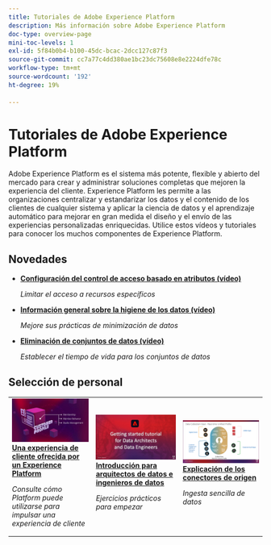 ```yaml
---
title: Tutoriales de Adobe Experience Platform
description: Más información sobre Adobe Experience Platform
doc-type: overview-page
mini-toc-levels: 1
exl-id: 5f84b0b4-b100-45dc-bcac-2dcc127c87f3
source-git-commit: cc7a77c4dd380ae1bc23dc75608e8e2224dfe78c
workflow-type: tm+mt
source-wordcount: '192'
ht-degree: 19%

---
```


# Tutoriales de Adobe Experience Platform

Adobe Experience Platform es el sistema más potente, flexible y abierto del mercado para crear y administrar soluciones completas que mejoren la experiencia del cliente. Experience Platform les permite a las organizaciones centralizar y estandarizar los datos y el contenido de los clientes de cualquier sistema y aplicar la ciencia de datos y el aprendizaje automático para mejorar en gran medida el diseño y el envío de las experiencias personalizadas enriquecidas. Utilice estos vídeos y tutoriales para conocer los muchos componentes de Experience Platform.


<div id="whats-new-section">

## Novedades

* **[Configuración del control de acceso basado en atributos (vídeo)](admin/configure-attribute-based-access-control.md)**

   *Limitar el acceso a recursos específicos*
* **[Información general sobre la higiene de los datos (vídeo)](/help/platform/data-hygiene/overview.md)**

   *Mejore sus prácticas de minimización de datos*
* **[Eliminación de conjuntos de datos (vídeo)](/help/platform/data-hygiene/delete-datasets.md)**

   *Establecer el tiempo de vida para los conjuntos de datos*

</div>

<div id="recs-overview-body-1"></div>
<div id="recs-overview-body-2"></div>
<div id="recs-overview-body-3"></div>
<div id="recs-overview-body-4"></div>
<div id="recs-overview-body-5"></div>
<div id="recs-overview-body-6"></div>

<div id="staff-picks-section">

## Selección de personal

<table style="margin-top: 0">
<tr>
  <td>
    <a href="intro-to-platform/a-customer-experience-powered-by-experience-platform.md">
      <img alt="Una experiencia del cliente basada en un vídeo del Experience Platform" src="assets/thumb_A-Customer-Experience.jpg" />
    </a>
    <div>
      <a href="intro-to-platform/a-customer-experience-powered-by-experience-platform.md">
    <strong>Una experiencia de cliente ofrecida por un Experience Platform</strong>
    </a>
    </div>
    <p>
    <em>Consulte cómo Platform puede utilizarse para impulsar una experiencia de cliente</em>
    <p>
  </td>
  <td>
    <a href="https://experienceleague.adobe.com/docs/platform-learn/getting-started-for-data-architects-and-data-engineers/overview.html">
      <img alt="imagen en miniatura para el tutorial "Introducción a los arquitectos de datos y a los ingenieros de datos"" src="assets/thumb_Getting_started.jpg" />
    </a>
    <div>
      <a href="https://experienceleague.adobe.com/docs/platform-learn/getting-started-for-data-architects-and-data-engineers/overview.html">
    <strong>Introducción para arquitectos de datos e ingenieros de datos</strong>
    </a>
    </div>
    <p>
    <em>Ejercicios prácticos para empezar</em>
    <p>
  </td>
  <td>
    <a href="sources/overview.md">
      <img alt="imagen en miniatura del vídeo "Explicación de los conectores de origen"" src="assets/thumb_Sources.png" />
    </a>
    <div>
      <a href="sources/overview.md">
    <strong>Explicación de los conectores de origen</strong>
    </a>
    </div>
    <p>
    <em>Ingesta sencilla de datos</em>
    <p>
  </td>
   <!--
   <td>
    <a href="data-ingestion/create-datasets-and-ingest-data.md">
      <img alt="thumbnail image for the 'Create Datasets and Ingest Data' video" src="assets/thumb_Create-Datasets-and-Ingest-Data.png" />
    </a>
    <div>
      <a href="data-ingestion/create-datasets-and-ingest-data.md">
    <strong>Create Datasets and Ingest Data</strong>
    </a>
    </div>
    <p>
    <em>Ingest your dataset.</em>
    <p>
  </td>
  <td>
    <a href="segments/create-segments.md">
      <img alt="thumbnail image for the 'Create Segments' video" src="assets/thumb_Create-Segments.png" />
    </a>
    <div>
      <a href="segments/create-segments.md">
    <strong>Create Segments</strong>
    </a>
    </div>
    <p>
    <em>Build segments based on your data.</em>
    <p>
  </td>-->
</tr>
</table>

</div>
